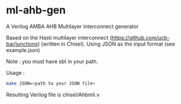# ml-ahb-gen
A Verilog AMBA AHB Multilayer interconnect generator

Based on the Hasti multilayer interconnect (https://github.com/ucb-bar/junctions) (written in Chisel).
Using JSON as the input format (see example.json)

Note : you must have sbt in your path.

Usage :

```bash
make JSON=<path to your JSON file>
```


Resulting Verilog file is  chisel/Ahbmli.v
